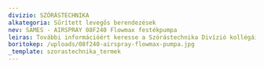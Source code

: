 ```yaml
---
divizio: SZÓRÁSTECHNIKA
alkategoria: Sűrített levegős berendezések
nev: SAMES - AIRSPRAY 08F240 Flowmax festékpumpa
leiras: További információért keresse a Szórástechnika Divízió kollégáit
boritokep: /uploads/08f240-airspray-flowmax-pumpa.jpg
_template: szorastechnika_termek
---
```


